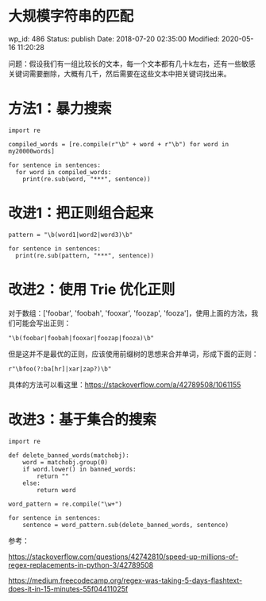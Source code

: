 # 大规模字符串的匹配


wp_id: 486
Status: publish
Date: 2018-07-20 02:35:00
Modified: 2020-05-16 11:20:28


问题：假设我们有一组比较长的文本，每一个文本都有几十k左右，还有一些敏感关键词需要删除，大概有几千，然后需要在这些文本中把关键词找出来。

# 方法1：暴力搜索

```
import re

compiled_words = [re.compile(r"\b" + word + r"\b") for word in my20000words]

for sentence in sentences:
  for word in compiled_words:
    print(re.sub(word, "***", sentence))

```

# 改进1：把正则组合起来

```
pattern = "\b(word1|word2|word3)\b"

for sentence in sentences:
  print(re.sub(pattern, "***", sentence))
```

# 改进2：使用 Trie 优化正则

对于数组：['foobar', 'foobah', 'fooxar', 'foozap', 'fooza']，使用上面的方法，我们可能会写出正则：

```
"\b(foobar|foobah|fooxar|foozap|fooza)\b"
```

但是这并不是最优的正则，应该使用前缀树的思想来合并单词，形成下面的正则：

```
r"\bfoo(?:ba[hr]|xar|zap?)\b"
```

具体的方法可以看这里：https://stackoverflow.com/a/42789508/1061155

# 改进3：基于集合的搜索

```
import re

def delete_banned_words(matchobj):
    word = matchobj.group(0)
    if word.lower() in banned_words:
        return ""
    else:
        return word

word_pattern = re.compile("\w+")

for sentence in sentences:
    sentence = word_pattern.sub(delete_banned_words, sentence)
```




参考：

https://stackoverflow.com/questions/42742810/speed-up-millions-of-regex-replacements-in-python-3/42789508

https://medium.freecodecamp.org/regex-was-taking-5-days-flashtext-does-it-in-15-minutes-55f04411025f